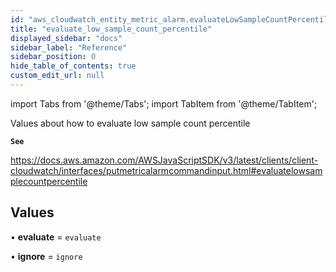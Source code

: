 ```yaml
---
id: "aws_cloudwatch_entity_metric_alarm.evaluateLowSampleCountPercentileEnum"
title: "evaluate_low_sample_count_percentile"
displayed_sidebar: "docs"
sidebar_label: "Reference"
sidebar_position: 0
hide_table_of_contents: true
custom_edit_url: null
---
```


import Tabs from '@theme/Tabs';
import TabItem from '@theme/TabItem';

Values about how to evaluate low sample count percentile

**`See`**

https://docs.aws.amazon.com/AWSJavaScriptSDK/v3/latest/clients/client-cloudwatch/interfaces/putmetricalarmcommandinput.html#evaluatelowsamplecountpercentile

## Values

• **evaluate** = `evaluate`

• **ignore** = `ignore`
